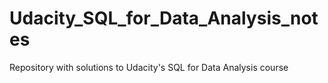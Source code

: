 # Udacity_SQL_for_Data_Analysis_notes
Repository with solutions to Udacity's SQL for Data Analysis course
